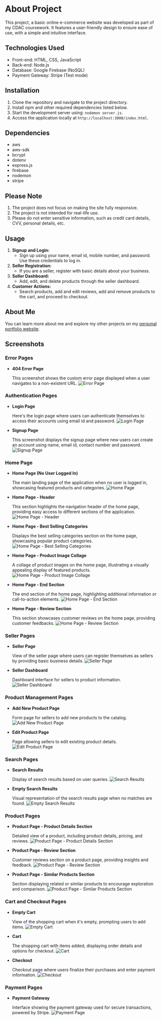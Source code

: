# About Project

This project, a basic online e-commerce website was developed as part of my CDAC coursework. It features a user-friendly design to ensure ease of use, with a simple and intuitive interface.

## Technologies Used

- Front-end: HTML, CSS, JavaScript
- Back-end: Node.js
- Database: Google Firebase (NoSQL)
- Payment Gateway: Stripe (Test mode)

## Installation

1. Clone the repository and navigate to the project directory.
2. Install npm and other required dependencies listed below.
3. Start the development server using: `nodemon server.js`.
4. Access the application locally at `http://localhost:3000/index.html`.

## Dependencies

- aws
- aws-sdk
- bcrypt
- dotenv
- express.js
- firebase
- nodemon
- stripe

## Please Note

1. The project does not focus on making the site fully responsive.
2. The project is not intended for real-life use.
3. Please do not enter sensitive information, such as credit card details, CVV, personal details, etc.

## Usage

1. **Signup and Login:**
   - Sign up using your name, email id, mobile number, and password. Use these credentials to log in.
2. **Seller Registration:**
   - If you are a seller, register with basic details about your business.
3. **Seller Dashboard:**
   - Add, edit, and delete products through the seller dashboard.
4. **Customer Actions:**
   - Search products, add and edit reviews, add and remove products to the cart, and proceed to checkout.

## About Me

You can learn more about me and explore my other projects on my [personal portfolio website](https://siddheshmestri.online).

## Screenshots

### Error Pages

- **404 Error Page**

  This screenshot shows the custom error page displayed when a user navigates to a non-existent URL.
  ![Error Page](public/screenshots/404-error-page.png)

### Authentication Pages

- **Login Page**

  Here's the login page where users can authenticate themselves to access their accounts using email id and password.
  ![Login Page](public/screenshots/login-page.png)

- **Signup Page**

  This screenshot displays the signup page where new users can create an account using name, email id, contact number and password.
  ![Signup Page](public/screenshots/signup-page.png)

### Home Page

- **Home Page (No User Logged In)**

  The main landing page of the application when no user is logged in, showcasing featured products and categories.
  ![Home Page](public/screenshots/home-page-no-user-logged-in.png)

- **Home Page - Header**

  This section highlights the navigation header of the home page, providing easy access to different sections of the application.
  ![Home Page - Header](public/screenshots/home-page-header.png)

- **Home Page - Best Selling Categories**

  Displays the best selling categories section on the home page, showcasing popular product categories.
  ![Home Page - Best Selling Categories](public/screenshots/home-page-best-selling-categories.png)

- **Home Page - Product Image Collage**

  A collage of product images on the home page, illustrating a visually appealing display of featured products.
  ![Home Page - Product Image Collage](public/screenshots/home-page-product-image-collage.png)

- **Home Page - End Section**

  The end section of the home page, highlighting additional information or call-to-action elements.
  ![Home Page - End Section](public/screenshots/home-page-end-section.png)

- **Home Page - Review Section**

  This section showcases customer reviews on the home page, providing customer feedbacks.
  ![Home Page - Review Section](public/screenshots/home-page-review-section.png)

### Seller Pages

- **Seller Page**

  View of the seller page where users can register themselves as sellers by providing basic business details.
  ![Seller Page](public/screenshots/seller-page.png)

- **Seller Dashboard**

  Dashboard interface for sellers to product information.
  ![Seller Dashboard](public/screenshots/seller-dashboard.png)

### Product Management Pages

- **Add New Product Page**

  Form page for sellers to add new products to the catalog.
  ![Add New Product Page](public/screenshots/add-new-product-page.png)

- **Edit Product Page**

  Page allowing sellers to edit existing product details.
  ![Edit Product Page](public/screenshots/edit-product-page.png)

### Search Pages

- **Search Results**

  Display of search results based on user queries.
  ![Search Results](public/screenshots/search-results.png)

- **Empty Search Results**

  Visual representation of the search results page when no matches are found.
  ![Empty Search Results](public/screenshots/search-results-empty.png)

### Product Pages

- **Product Page - Product Details Section**

  Detailed view of a product, including product details, pricing, and reviews.
  ![Product Page - Product Details Section](public/screenshots/product-page-product-details-section.png)

- **Product Page - Review Section**

  Customer reviews section on a product page, providing insights and feedback.
  ![Product Page - Review Section](public/screenshots/product-page-review-section.png)

- **Product Page - Similar Products Section**

  Section displaying related or similar products to encourage exploration and comparison.
  ![Product Page - Similar Products Section](public/screenshots/product-page-similar-products-section.png)

### Cart and Checkout Pages

- **Empty Cart**

  View of the shopping cart when it's empty, prompting users to add items.
  ![Empty Cart](public/screenshots/empty-cart.png)

- **Cart**

  The shopping cart with items added, displaying order details and options for checkout.
  ![Cart](public/screenshots/cart.png)

- **Checkout**

  Checkout page where users finalize their purchases and enter payment information.
  ![Checkout](public/screenshots/checkout.png)

### Payment Pages

- **Payment Gateway**

  Interface showing the payment gateway used for secure transactions, powered by Stripe.
  ![Payment Page](public/screenshots/payment-gateway.png)
